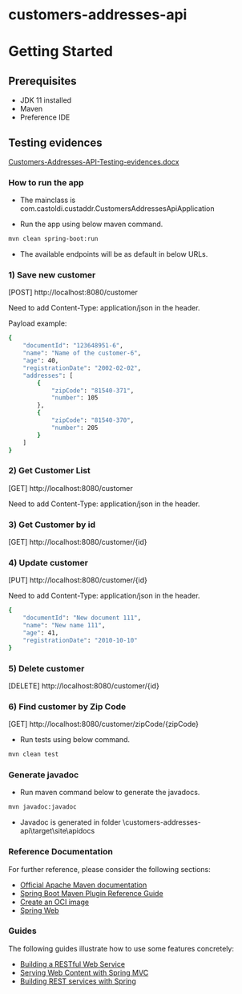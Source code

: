 # customers-addresses-api

# Getting Started

## Prerequisites
* JDK 11 installed
* Maven
* Preference IDE

## Testing evidences
[Customers-Addresses-API-Testing-evidences.docx](https://github.com/castoldi/customers-addresses-api/blob/75b8aa6062f532935eb38577f336ddf51674665e/Customers-Addresses-API-Testing-evidences.docx)

### How to run the app

* The mainclass is com.castoldi.custaddr.CustomersAddressesApiApplication

* Run the app using below maven command.

```sh
mvn clean spring-boot:run
```
* The available endpoints will be as default in below URLs.

### 1) Save new customer

[POST] http://localhost:8080/customer

Need to add Content-Type: application/json in the header.

Payload example:

```sh
{
	"documentId": "123648951-6",
	"name": "Name of the customer-6",
	"age": 40,
	"registrationDate": "2002-02-02",
	"addresses": [
		{
			"zipCode": "81540-371",
			"number": 105
		},
		{
			"zipCode": "81540-370",
			"number": 205
		}
	]
}
```

### 2) Get Customer List

[GET] http://localhost:8080/customer

Need to add Content-Type: application/json in the header.

### 3) Get Customer by id

[GET] http://localhost:8080/customer/{id}

### 4) Update customer

[PUT] http://localhost:8080/customer/{id}

Need to add Content-Type: application/json in the header.

```sh
{
	"documentId": "New document 111",
	"name": "New name 111",
	"age": 41,
	"registrationDate": "2010-10-10"
}
```

### 5) Delete customer

[DELETE] http://localhost:8080/customer/{id}

### 6) Find customer by Zip Code

[GET] http://localhost:8080/customer/zipCode/{zipCode}

* Run tests using below command.

```sh
mvn clean test
```

### Generate javadoc
* Run maven command below to generate the javadocs.

```sh
mvn javadoc:javadoc
```

* Javadoc is generated in folder \customers-addresses-api\target\site\apidocs

### Reference Documentation
For further reference, please consider the following sections:

* [Official Apache Maven documentation](https://maven.apache.org/guides/index.html)
* [Spring Boot Maven Plugin Reference Guide](https://docs.spring.io/spring-boot/docs/2.5.3/maven-plugin/reference/html/)
* [Create an OCI image](https://docs.spring.io/spring-boot/docs/2.5.3/maven-plugin/reference/html/#build-image)
* [Spring Web](https://docs.spring.io/spring-boot/docs/2.5.3/reference/htmlsingle/#boot-features-developing-web-applications)

### Guides
The following guides illustrate how to use some features concretely:

* [Building a RESTful Web Service](https://spring.io/guides/gs/rest-service/)
* [Serving Web Content with Spring MVC](https://spring.io/guides/gs/serving-web-content/)
* [Building REST services with Spring](https://spring.io/guides/tutorials/bookmarks/)